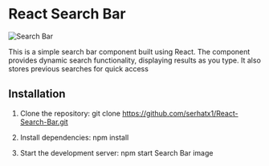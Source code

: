 # React Search Bar
![Search Bar](https://github.com/serhatx1/React-Search-Bar/assets/49308319/b13b3605-1af7-4751-8d71-2007fef7aa77)

This is a simple search bar component built using React. The component provides dynamic search functionality, displaying results as you type. It also stores previous searches for quick access

## Installation

1. Clone the repository:
    git clone https://github.com/serhatx1/React-Search-Bar.git

2. Install dependencies:
    npm install
3. Start the development server:
    npm start
   Search Bar image
